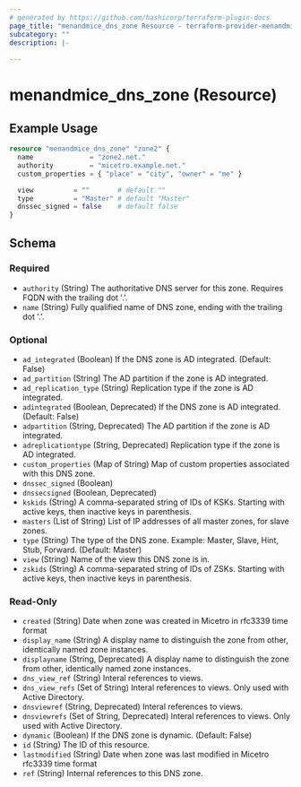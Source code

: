 ```yaml
---
# generated by https://github.com/hashicorp/terraform-plugin-docs
page_title: "menandmice_dns_zone Resource - terraform-provider-menandmice"
subcategory: ""
description: |-
  
---
```


# menandmice_dns_zone (Resource)



## Example Usage

```terraform
resource "menandmice_dns_zone" "zone2" {
  name              = "zone2.net."
  authority         = "micetro.example.net."
  custom_properties = { "place" = "city", "owner" = "me" }

  view          = ""       # default ""
  type          = "Master" # default "Master"
  dnssec_signed = false    # default false
}
```

<!-- schema generated by tfplugindocs -->
## Schema

### Required

- `authority` (String) The authoritative DNS server for this zone. Requires FQDN with the trailing dot '.'.
- `name` (String) Fully qualified name of DNS zone, ending with the trailing dot '.'.

### Optional

- `ad_integrated` (Boolean) If the DNS zone is AD integrated. (Default: False)
- `ad_partition` (String) The AD partition if the zone is AD integrated.
- `ad_replication_type` (String) Replication type if the zone is AD integrated.
- `adintegrated` (Boolean, Deprecated) If the DNS zone is AD integrated. (Default: False)
- `adpartition` (String, Deprecated) The AD partition if the zone is AD integrated.
- `adreplicationtype` (String, Deprecated) Replication type if the zone is AD integrated.
- `custom_properties` (Map of String) Map of custom properties associated with this DNS zone.
- `dnssec_signed` (Boolean)
- `dnssecsigned` (Boolean, Deprecated)
- `kskids` (String) A comma-separated string of IDs of KSKs. Starting with active keys, then inactive keys in parenthesis.
- `masters` (List of String) List of IP addresses of all master zones, for slave zones.
- `type` (String) The type of the DNS zone. Example: Master, Slave, Hint, Stub, Forward. (Default: Master)
- `view` (String) Name of the view this DNS zone is in.
- `zskids` (String) A comma-separated string of IDs of ZSKs. Starting with active keys, then inactive keys in parenthesis.

### Read-Only

- `created` (String) Date when zone was created in Micetro in rfc3339 time format
- `display_name` (String) A display name to distinguish the zone from other, identically named zone instances.
- `displayname` (String, Deprecated) A display name to distinguish the zone from other, identically named zone instances.
- `dns_view_ref` (String) Interal references to views.
- `dns_view_refs` (Set of String) Interal references to views. Only used with Active Directory.
- `dnsviewref` (String, Deprecated) Interal references to views.
- `dnsviewrefs` (Set of String, Deprecated) Interal references to views. Only used with Active Directory.
- `dynamic` (Boolean) If the DNS zone is dynamic. (Default: False)
- `id` (String) The ID of this resource.
- `lastmodified` (String) Date when zone was last modified in Micetro rfc3339 time format
- `ref` (String) Internal references to this DNS zone.


